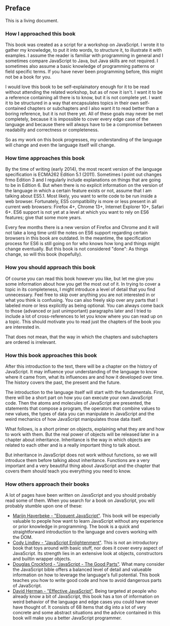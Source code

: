 ## Preface

This is a living document.

### How I approached this book
This book was created as a script for a workshop on JavaScript. I wrote it to gather my knowledge, to put it into words, to structure it, to illustrate it with examples. I assume the reader is familiar with programming in general and I sometimes compare JavaScript to Java, but Java skills are not required. I sometimes also assume a basic knowledge of programming patterns or field specific terms. If you have never been programming before, this might not be a book for you.

I would love this book to be self-explainatory enough for it to be read without attending the related workshop, but as of now it isn't. I want it to be a reference containing all there is to know, but it is not complete yet. I want it to be structured in a way that encapsulates topics in their own self-contained chapters or subchapters and I also want it to read better than a boring reference, but it is not there yet. All of these goals may never be met completely, because it is impossible to cover every edge case of the language and because there will always have to be a compromise between readabilty and correctness or completeness.

So as my work on this book progresses, my understanding of the language will change and even the language itself will change.

### How time approaches this book
By the time of writing (early 2014), the most recent version of the language specification is ECMA262 Edition 5.1 (2011). Sometimes I point out changes frmo Edition 3 and I regularly include explanations on things that are going to be in Edition 6. But when there is no explicit information on the version of the language in which a certain feature exists or not, assume that I am talking about ES5.1. Most likely, you want to write code to be run inside a web browser. Fortunately, ES5 compatibility is more or less present in all current web browsers: Firefox 4+, Chrome 13+, Internet Explorer 10+, Safari 6+. ES6 support is not yet at a level at which you want to rely on ES6 features; give that some more years.

Every few months there is a new version of Firefox and Chrome and it will not take a long time until the notes on ES6 support regarding certain browsers in this book are outdated. In the meantime, the specification process for ES6 is still going on for who knows how long and things might change eventually. But this book is not considered "done": As things change, so will this book (hopefully).

### How you should approach this book
Of course you can read this book however you like, but let me give you some information about how you get the most out of it. In trying to cover a topic in its completeness, I might introduce a level of detail that you find unnecessary. Feel free to skip over anything you are not interested in or what you think is confusing. You can also freely skip over any parts that I labeled more or less explicitly as being optional. You can always come back to those (advanced or just unimportant) paragraphs later and I tried to include a lot of cross-references to let you know where you can read up on a topic. This should motivate you to read just the chapters of the book you are interested in.

That does not mean, that the way in which the chapters and subchapters are ordered is irrelevant.

### How this book approaches this book
After this introduction to the text, there will be a chapter on the history of JavaScript. It may influence your understanding of the language to know where it came from, what its influences are and how it developed over time. The history covers the past, the present and the future.

The introduction to the language itself will start with the fundamentals. First, there will be a short part on how you can execute your own JavaScript code. Then the atoms and molecules of JavaScript are presented, the statements that compose a program, the operators that combine values to new values, the types of data you can manipulate in JavaScript and the weird mechanics of how JavaScript manipulates those data itself.

What follows, is a short primer on objects, explaining what they are and how to work with them. But the real power of objects will be released later in a chapter about inheritance. Inheritance is the way in which objects are related to each other and is a really important thing to talk about.

But inheritance in JavaScript does not work without functions, so we will introduce them before talking about inheritance. Functions are a very important and a very beautiful thing about JavaScript and the chapter that covers them should teach you everything you need to know.

### How others approach their books
A lot of pages have been written on JavaScript and you should probably read some of them. When you search for a book on JavaScript, you will probably stumble upon one of these:

- [Marijn Haverbeke - "Eloquent JavaScript"](http://eloquentjavascript.net/). This book will be especially valuable to people how want to learn JavaScript without any experience or prior knowledge in programming. The book is a quick and straightforward introduction to the language and covers working with the DOM.
- [Cody Lindley - "JavaScript Enlightenment"](http://www.javascriptenlightenment.com/). This is not an introductory book that toys around with basic stuff, nor does it cover every aspect of JavaScript. Its strength lies in an extensive look at objects, constructors and builtin wrapper objects.
- [Douglas Crockford - "JavaScript - The Good Parts"](http://javascript.crockford.com/). What many consider the JavaScript bible offers a balanced level of detail and valueable information on how to leverage the language's full potential. This book teaches you how to write good code and how to avoid dangerous parts of JavaScript.
- [David Herman - "Effective JavaScript"](http://effectivejs.com/). Being targeted at people who already know a bit of JavaScript, this book has a ton of information on weird behavior of the language and edge cases you could have never have thought of. It consists of 68 items that dig into a lot of very concrete and some abstract situations and the advice contained in this book will make you a better JavaScript programmer.